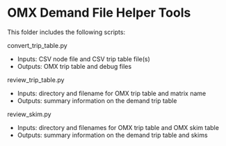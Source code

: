 # OMX Demand File Helper Tools

This folder includes the following scripts:

convert_trip_table.py
- Inputs: CSV node file and CSV trip table file(s)
- Outputs: OMX trip table and debug files

review_trip_table.py
- Inputs: directory and filename for OMX trip table and matrix name
- Outputs: summary information on the demand trip table

review_skim.py
- Inputs: directory and filenames for OMX trip table and OMX skim table
- Outputs: summary information on the demand trip table and skims
